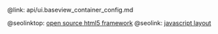 @link: api/ui.baseview_container_config.md

@seolinktop: [open source html5 framework](https://webix.com)
@seolink: [javascript layout](https://webix.com/widget/layout/)